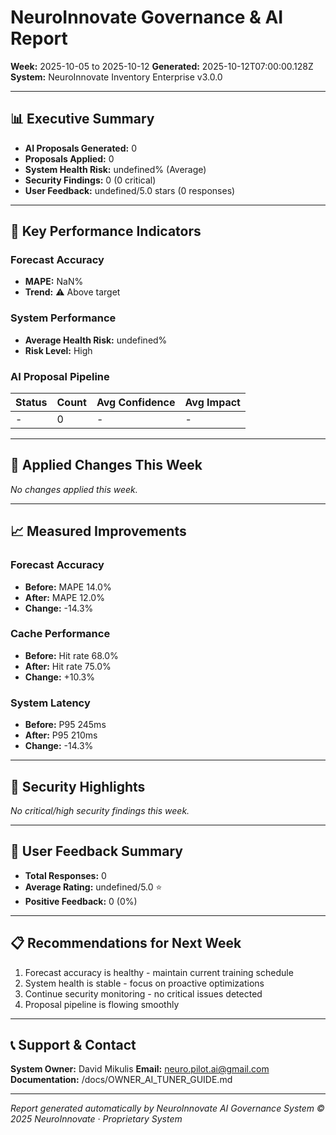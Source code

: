 # NeuroInnovate Governance & AI Report

**Week:** 2025-10-05 to 2025-10-12
**Generated:** 2025-10-12T07:00:00.128Z
**System:** NeuroInnovate Inventory Enterprise v3.0.0

---

## 📊 Executive Summary

- **AI Proposals Generated:** 0
- **Proposals Applied:** 0
- **System Health Risk:** undefined% (Average)
- **Security Findings:** 0 (0 critical)
- **User Feedback:** undefined/5.0 stars (0 responses)

---

## 🎯 Key Performance Indicators

### Forecast Accuracy
- **MAPE:** NaN%
- **Trend:** ⚠️ Above target

### System Performance
- **Average Health Risk:** undefined%
- **Risk Level:** High

### AI Proposal Pipeline
| Status | Count | Avg Confidence | Avg Impact |
|--------|-------|----------------|------------|
| - | 0 | - | - |

---

## 🔄 Applied Changes This Week

_No changes applied this week._

---

## 📈 Measured Improvements

### Forecast Accuracy
- **Before:** MAPE 14.0%
- **After:** MAPE 12.0%
- **Change:** -14.3%

### Cache Performance
- **Before:** Hit rate 68.0%
- **After:** Hit rate 75.0%
- **Change:** +10.3%

### System Latency
- **Before:** P95 245ms
- **After:** P95 210ms
- **Change:** -14.3%

---

## 🔐 Security Highlights

_No critical/high security findings this week._

---

## 💬 User Feedback Summary

- **Total Responses:** 0
- **Average Rating:** undefined/5.0 ⭐
- **Positive Feedback:** 0 (0%)

---

## 📋 Recommendations for Next Week

1. Forecast accuracy is healthy - maintain current training schedule
2. System health is stable - focus on proactive optimizations
3. Continue security monitoring - no critical issues detected
4. Proposal pipeline is flowing smoothly

---

## 📞 Support & Contact

**System Owner:** David Mikulis
**Email:** neuro.pilot.ai@gmail.com
**Documentation:** /docs/OWNER_AI_TUNER_GUIDE.md

---

*Report generated automatically by NeuroInnovate AI Governance System*
*© 2025 NeuroInnovate · Proprietary System*
